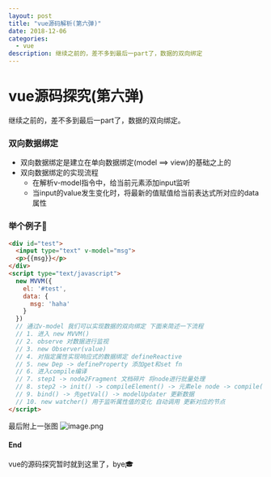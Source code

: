 ```yaml
---
layout: post
title: "vue源码解析(第六弹)"
date: 2018-12-06
categories:
  - vue
description: 继续之前的，差不多到最后一part了，数据的双向绑定
---
```


# vue源码探究(第六弹)

继续之前的，差不多到最后一part了，数据的双向绑定。

### 双向数据绑定

- 双向数据绑定是建立在单向数据绑定(model ==> view)的基础之上的
- 双向数据绑定的实现流程
  - 在解析v-model指令中，给当前元素添加input监听
  - 当input的value发生变化时，将最新的值赋值给当前表达式所对应的data属性

### 举个例子🌰

```html
<div id="test">
  <input type="text" v-model="msg">
  <p>{{msg}}</p>
</div>
<script type="text/javascript">
  new MVVM({
    el: '#test',
    data: {
      msg: 'haha'
    }
  })
  // 通过v-model 我们可以实现数据的双向绑定 下面来简述一下流程
  // 1. 进入 new MVVM()
  // 2. observe 对数据进行监视
  // 3. new Observer(value)
  // 4. 对指定属性实现响应式的数据绑定 defineReactive
  // 5. new Dep -> defineProperty 添加get和set fn
  // 6. 进入compile编译
  // 7. step1 -> node2Fragment 文档碎片 将node进行批量处理
  // 8. step2 -> init() -> compileElement() -> 元素ele node -> compile() -> attrName = v-module
  // 9. bind() -> 先getVal() -> modelUpdater 更新数据
  // 10. new watcher() 用于监听属性值的变化 自动调用 更新对应的节点
</script>
```

最后附上一张图
![image.png](https://upload-images.jianshu.io/upload_images/3378252-f8847d0583203cc8.png?imageMogr2/auto-orient/strip%7CimageView2/2/w/1240)

#### End

vue的源码探究暂时就到这里了，bye🎓
